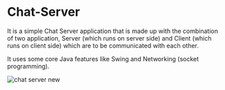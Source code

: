 # Chat-Server
It is a simple Chat Server application that is made up with the combination of two application, Server (which runs on server side) and Client (which runs on client side) which are to be communicated with each other.

It uses some core Java features like Swing and Networking (socket programming).


![chat server new](https://user-images.githubusercontent.com/61617780/115395659-bd540800-a201-11eb-80e5-5ef3f4e5a3ea.jpeg)
